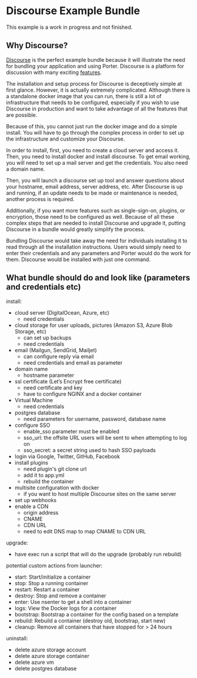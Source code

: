 # Discourse Example Bundle
This example is a work in progress and not finished.

## Why Discourse?
[Discourse](https://www.discourse.org/about) is the perfect example bundle because it will illustrate the need for bundling your application and using Porter. Discourse is a platform for discussion with many exciting [features](https://www.discourse.org/features).

 The installation and setup process for Discourse is deceptively simple at first glance. However, it is actually extremely complicated. Although there is a standalone docker image that you can run, there is still a lot of infrastructure that needs to be configured, especially if you wish to use Discourse in production and want to take advantage of all the features that are possible. 
 
 Because of this, you cannot just run the docker image and do a simple install. You will have to go through the complex process in order to set up the infrastructure and customize your Discourse. 
 
 In order to install, first, you need to create a cloud server and access it. Then, you need to install docker and install discourse. To get email working, you will need to set up a mail server and get the credentials. You also need a domain name. 
 
 Then, you will launch a discourse set up tool and answer questions about your hostname, email address, server address, etc. After Discourse is up and running, if an update needs to be made or maintenance is needed, another process is required. 
 
 Additionally, if you want more features such as single-sign-on, plugins, or encryption, those need to be configured as well. Because of all these complex steps that are needed to install Discourse and upgrade it, putting Discourse in a bundle would greatly simplify the process. 
 
 Bundling Discourse would take away the need for individuals installing it to read through all the installation instructions. Users would simply need to enter their credentials and any parameters and Porter would do the work for them. Discourse would be installed with just one command.

## What bundle should do and look like (parameters and credentials etc)
install:
* cloud server (DigitalOcean, Azure, etc)
    - need credentials 
* cloud storage for user uploads, pictures (Amazon S3, Azure Blob Storage, etc)
    - can set up backups 
    - need credentials
* email (Mailgun, SendGrid, Mailjet)
    - can configure reply via email
    - need credentials and email as parameter
* domain name
    - hostname parameter
* ssl certificate (Let’s Encrypt free certificate) 
    - need certificate and key
    - have to configure NGINX and a docker container
* Virtual Machine
    - need credentials
* postgres database
    - need parameters for username, password, database name
* configure SSO
    - enable_sso parameter must be enabled
    - sso_url: the offsite URL users will be sent to when attempting to log on
    - sso_secret: a secret string used to hash SSO payloads
* login via Google, Twitter, GitHub, Facebook
* install plugins
    - need plugin's git clone url 
    - add it to app.yml
    - rebuild the container
* multisite configuration with docker
    - if you want to host multiple Discourse sites on the same server
* set up webhooks
* enable a CDN 
    - origin address
    - CNAME
    - CDN URL
    - need to edit DNS map to map CNAME to CDN URL

upgrade:
- have exec run a script that will do the upgrade (probably run rebuild)

potential custom actions from launcher:
* start:      Start/initialize a container
* stop:       Stop a running container
* restart:    Restart a container
* destroy:    Stop and remove a container
* enter:      Use nsenter to get a shell into a container
* logs:       View the Docker logs for a container
* bootstrap:  Bootstrap a container for the config based on a template
* rebuild:    Rebuild a container (destroy old, bootstrap, start new)
* cleanup:    Remove all containers that have stopped for > 24 hours

uninstall:
* delete azure storage account
* delete azure storage container
* delete azure vm
* delete postgres database
